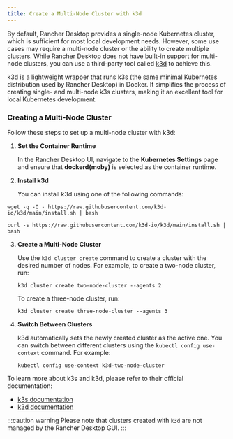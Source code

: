 ```yaml
---
title: Create a Multi-Node Cluster with k3d
---
```


<head>
  <link rel="canonical" href="https://docs.rancherdesktop.io/how-to-guides/create-multi-node-cluster"/>
</head>

By default, Rancher Desktop provides a single-node Kubernetes cluster, which is sufficient for most local development needs. However, some use cases may require a multi-node cluster or the ability to create multiple clusters. While Rancher Desktop does not have built-in support for multi-node clusters, you can use a third-party tool called [k3d](https://k3d.io) to achieve this.

k3d is a lightweight wrapper that runs k3s (the same minimal Kubernetes distribution used by Rancher Desktop) in Docker. It simplifies the process of creating single- and multi-node k3s clusters, making it an excellent tool for local Kubernetes development.

### Creating a Multi-Node Cluster

Follow these steps to set up a multi-node cluster with k3d:

1.  **Set the Container Runtime**

    In the Rancher Desktop UI, navigate to the **Kubernetes Settings** page and ensure that **dockerd(moby)** is selected as the container runtime.

2.  **Install k3d**

    You can install k3d using one of the following commands:

<Tabs groupId="installation-approach">
<TabItem value="wget" default>

```
wget -q -O - https://raw.githubusercontent.com/k3d-io/k3d/main/install.sh | bash
```

</TabItem>
<TabItem value="curl">

```
curl -s https://raw.githubusercontent.com/k3d-io/k3d/main/install.sh | bash
```

</TabItem>
</Tabs>

3.  **Create a Multi-Node Cluster**

    Use the `k3d cluster create` command to create a cluster with the desired number of nodes. For example, to create a two-node cluster, run:

    ```
    k3d cluster create two-node-cluster --agents 2
    ```

    To create a three-node cluster, run:

    ```
    k3d cluster create three-node-cluster --agents 3
    ```

4.  **Switch Between Clusters**

    k3d automatically sets the newly created cluster as the active one. You can switch between different clusters using the `kubectl config use-context` command. For example:

    ```
    kubectl config use-context k3d-two-node-cluster
    ```

To learn more about k3s and k3d, please refer to their official documentation:

-   [k3s documentation](https://docs.k3s.io/)
-   [k3d documentation](https://k3d.io/)

:::caution warning
Please note that clusters created with `k3d` are not managed by the Rancher Desktop GUI.
:::
